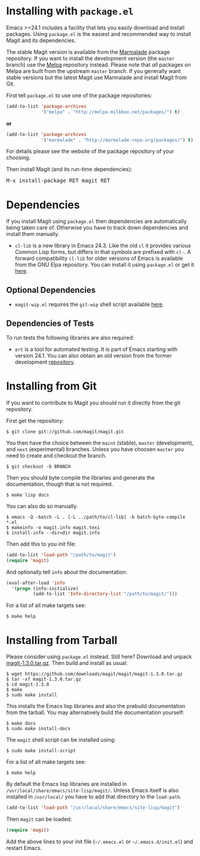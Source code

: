 Installing with `package.el`
============================

Emacs >=24.1 includes a facility that lets you easily download and
install packages.  Using `package.el` is the easiest and recommended
way to install Magit and its dependencies.

The stable Magit version is available from the [Marmalade][marmalade]
package repository.  If you want to install the development version
(the `master` branch) use the [Melpa][melpa] repository instead.
Please note that *all* packages on Melpa are built from the upstream
`master` branch.  If you generally want stable versions but the latest
Magit use Marmalade and install Magit from Git.

First tell `package.el` to use one of the package repositories:

```lisp
(add-to-list 'package-archives
             '("melpa" . "http://melpa.milkbox.net/packages/") t)
```

**or**

```lisp
(add-to-list 'package-archives
             '("marmalade" . "http://marmalade-repo.org/packages/") t)
```

For details please see the website of the package repository of your
choosing.

Then install Magit (and its run-time dependencies):

<kbd>M-x install-package RET magit RET</kbd>

Dependencies
============

If you install Magit using `package.el` then dependencies are
automatically being taken care of.  Otherwise you have to track down
dependencies and install them manually.

* `cl-lib` is a new library in Emacs 24.3.  Like the old `cl` it
  provides various Common Lisp forms, but differs in that symbols are
  prefixed with `cl-`.  A forward compatibility `cl-lib` for older
  versions of Emacs is available from the GNU Elpa repository.  You
  can install it using `package.el` or get it [here][cl-lib].

Optional Dependencies
---------------------

* `magit-wip.el` requires the `git-wip` shell script available
  [here][git-wip].

Dependencies of Tests
---------------------

To run tests the following libraries are also required:

* `ert` is a tool for automated testing.  It is part of Emacs
  starting with version 24.1.  You can also obtain an old version from
  the former development [repository][ert].

Installing from Git
===================

If you want to contribute to Magit you should run it directly from the
git repository.

First get the repository:

    $ git clone git://github.com/magit/magit.git

You then have the choice between the `maint` (stable), `master`
(development), and `next` (experimental) branches.  Unless you have
choosen `master` you need to create and checkout the branch.

    $ git checkout -b BRANCH

Then you should byte compile the libraries and generate the
documentation, though that is not required.

    $ make lisp docs

You can also do so manually.

    $ emacs -Q -batch -L . [-L ../path/to/cl-lib] -b batch-byte-compile *.el
    $ makeinfo -o magit.info magit.texi
    $ install-info --dir=dir magit.info

Then add this to you init file:

```lisp
(add-to-list 'load-path "/path/to/magit")
(require 'magit)
```

And optionally tell `info` about the documentation:

```lisp
(eval-after-load 'info
  '(progn (info-initialize)
          (add-to-list 'Info-directory-list "/path/to/magit/")))
```

For a list of all make targets see:

    $ make help

Installing from Tarball
=======================

Please consider using `package.el` instead.  Still here? Download and
unpack [magit-1.3.0.tar.gz][download]. Then build and install as
usual:

    $ wget https://github.com/downloads/magit/magit/magit-1.3.0.tar.gz
    $ tar -xf magit-1.3.0.tar.gz
	$ cd magit-1.3.0
    $ make
    $ sudo make install

This installs the Emacs lisp libraries and also the prebuild
documentation from the tarball.  You may alternatively build the
documentation yourself:

    $ make docs
    $ sudo make install-docs

The `magit` shell script can be installed using:

    $ sudo make install-script

For a list of all make targets see:

    $ make help

By default the Emacs lisp libraries are installed in
`/usr/local/share/emacs/site-lisp/magit/`.  Unless Emacs itself is
also installed in `/usr/local/` you have to add that directory to the
`load-path`.

```lisp
(add-to-list 'load-path "/usr/local/share/emacs/site-lisp/magit")
```

Then `magit` can be loaded:

```lisp
(require 'magit)
```

Add the above lines to your init file (`~/.emacs.el` or
`~/.emacs.d/init.el`) and restart Emacs.


[contributing]: https://github.com/magit/magit/blob/maint/CONTRIBUTING.md
[contributors]: https://github.com/magit/magit/contributors
[development]: http://github.com/magit/magit
[download]: https://github.com/downloads/magit/magit/magit-1.2.0.tar.gz
[group]: https://groups.google.com/forum/?fromgroups#!forum/magit
[installing]: https://github.com/magit/magit/blob/maint/INSTALL.md
[issues]: https://github.com/magit/magit/issues
[manual]: http://magit.github.com/magit/magit.html
[owners]: https://github.com/magit?tab=members
[pulls]: https://github.com/magit/magit/pulls
[screencast]: http://vimeo.com/2871241
[website]: http://magit.github.com/magit

[cl-lib]: http://elpa.gnu.org/packages/cl-lib.html
[emacs]: http://www.gnu.org/software/emacs
[ert]: https://github.com/ohler/ert
[git-wip]: https://github.com/bartman/git-wip
[git]: http://git-scm.com
[marmalade]: http://marmalade-repo.org
[melpa]: http://melpa.milkbox.net
[vc]: http://www.gnu.org/software/emacs/manual/html_node/emacs/Version-Control.html
